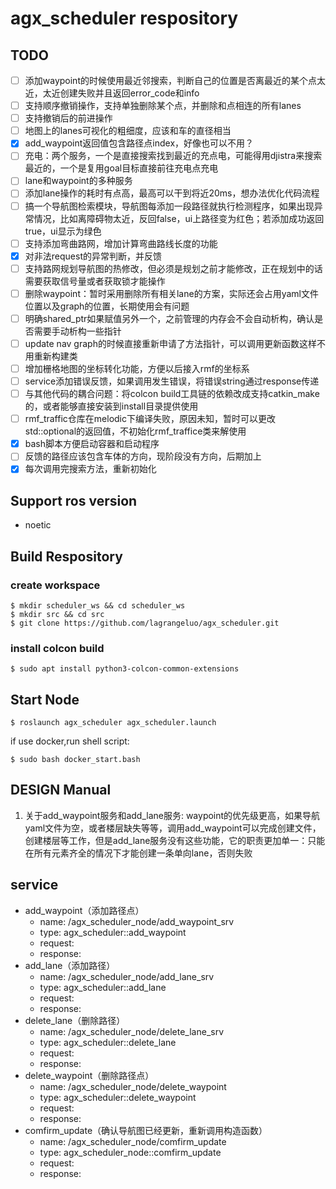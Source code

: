 # agx_scheduler respository
## TODO
- [ ] 添加waypoint的时候使用最近邻搜索，判断自己的位置是否离最近的某个点太近，太近创建失败并且返回error_code和info
- [ ] 支持顺序撤销操作，支持单独删除某个点，并删除和点相连的所有lanes
- [ ] 支持撤销后的前进操作
- [ ] 地图上的lanes可视化的粗细度，应该和车的直径相当
- [x] add_waypoint返回值包含路径点index，好像也可以不用？
- [ ] 充电：两个服务，一个是直接搜索找到最近的充点电，可能得用djistra来搜索最近的，一个是复用goal目标直接前往充电点充电
- [ ] lane和waypoint的多种服务
- [ ] 添加lane操作的耗时有点高，最高可以干到将近20ms，想办法优化代码流程
- [ ] 搞一个导航图检索模块，导航图每添加一段路径就执行检测程序，如果出现异常情况，比如离障碍物太近，反回false，ui上路径变为红色；若添加成功返回true，ui显示为绿色
- [ ] 支持添加弯曲路网，增加计算弯曲路线长度的功能
- [x] 对非法request的异常判断，并反馈
- [ ] 支持路网规划导航图的热修改，但必须是规划之前才能修改，正在规划中的话需要获取信号量或者获取锁才能操作
- [ ] 删除waypoint：暂时采用删除所有相关lane的方案，实际还会占用yaml文件位置以及graph的位置，长期使用会有问题
- [ ] 明确shared_ptr如果赋值另外一个，之前管理的内存会不会自动析构，确认是否需要手动析构一些指针
- [ ] update nav graph的时候直接重新申请了方法指针，可以调用更新函数这样不用重新构建类
- [ ] 增加栅格地图的坐标转化功能，方便以后接入rmf的坐标系
- [ ] service添加错误反馈，如果调用发生错误，将错误string通过response传递
- [ ] 与其他代码的耦合问题：将colcon build工具链的依赖改成支持catkin_make的，或者能够直接安装到install目录提供使用
- [ ] rmf_traffic仓库在melodic下编译失败，原因未知，暂时可以更改std::optional的返回值，不初始化rmf_traffice类来解使用
- [x] bash脚本方便启动容器和启动程序
- [ ] 反馈的路径应该包含车体的方向，现阶段没有方向，后期加上
- [x] 每次调用完搜索方法，重新初始化

## Support ros version
- noetic

## Build Respository
### create workspace
```shell
$ mkdir scheduler_ws && cd scheduler_ws
$ mkdir src && cd src
$ git clone https://github.com/lagrangeluo/agx_scheduler.git
```
### install colcon build
```shell
$ sudo apt install python3-colcon-common-extensions
```
## Start Node

```shell
$ roslaunch agx_scheduler agx_scheduler.launch
```
if use docker,run shell script:
```shell
$ sudo bash docker_start.bash
```
## DESIGN Manual
1. 关于add_waypoint服务和add_lane服务:
waypoint的优先级更高，如果导航yaml文件为空，或者楼层缺失等等，调用add_waypoint可以完成创建文件，创建楼层等工作，但是add_lane服务没有这些功能，它的职责更加单一：只能在所有元素齐全的情况下才能创建一条单向lane，否则失败

## service
- add_waypoint（添加路径点）
    - name: /agx_scheduler_node/add_waypoint_srv
    - type: agx_scheduler::add_waypoint
    - request:
    - response:
- add_lane（添加路径）
    - name: /agx_scheduler_node/add_lane_srv
    - type: agx_scheduler::add_lane
    - request:
    - response:
- delete_lane（删除路径）
    - name: /agx_scheduler_node/delete_lane_srv
    - type: agx_scheduler::delete_lane
    - request:
    - response:
- delete_waypoint（删除路径点）
    - name: /agx_scheduler_node/delete_waypoint
    - type: agx_scheduler::delete_waypoint
    - request:
    - response:
- comfirm_update（确认导航图已经更新，重新调用构造函数）
    - name: /agx_scheduler_node/comfirm_update
    - type: agx_scheduler_node::comfirm_update
    - request:
    - response: